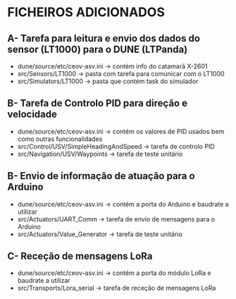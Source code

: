 # FICHEIROS ADICIONADOS

## A- Tarefa para leitura e envio dos dados do sensor (LT1000) para o DUNE (LTPanda)
  * dune/source/etc/ceov-asv.ini            -> contém info do catamarã X-2601
  * src/Sensors/LT1000                      -> pasta com tarefa para comunicar com o LT1000
  * src/Simulators/LT1000                   -> pasta que contém task do simulador

## B- Tarefa de Controlo PID para direção e velocidade
  * dune/source/etc/ceov-asv.ini            -> contém os valores de PID usados bem como outras funcionalidades
  * src/Control/USV/SimpleHeadingAndSpeed   -> tarefa de controlo PID
  * src/Navigation/USV/Waypoints            -> tarefa de teste unitário
  
## B- Envio de informação de atuação para o Arduino
  * dune/source/etc/ceov-asv.ini            -> contém a porta do Arduino e baudrate a utilizar
  * src/Actuators/UART_Comm                 -> tarefa de envio de mensagens para o Arduino
  * src/Actuators/Value_Generator           -> tarefa de teste unitário

## C- Receção de mensagens LoRa
  * dune/source/etc/ceov-asv.ini            -> contém a porta do módulo LoRa e baudrate a utilizar
  * src/Transports/Lora_serial              -> tarefa de receção de mensagens LoRa
